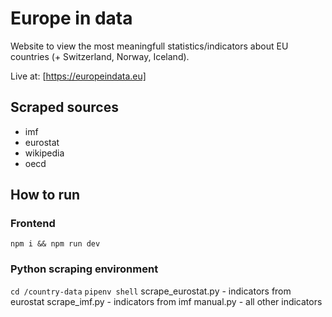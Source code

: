 # Europe in data
Website to view the most meaningfull statistics/indicators about EU countries (+ Switzerland, Norway, Iceland).

Live at: [https://europeindata.eu]

## Scraped sources 
- imf
- eurostat
- wikipedia
- oecd

## How to run
### Frontend
```npm i && npm run dev```

### Python scraping environment
```cd /country-data```
```pipenv shell```
scrape_eurostat.py - indicators from eurostat
scrape_imf.py - indicators from imf
manual.py - all other indicators
